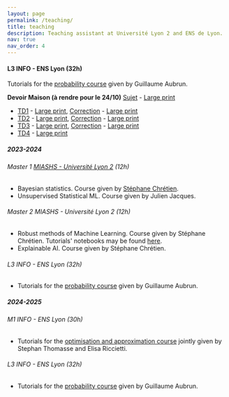 ```yaml
---
layout: page
permalink: /teaching/
title: teaching
description: Teaching assistant at Université Lyon 2 and ENS de Lyon.
nav: true
nav_order: 4
---
```





#### L3 INFO - ENS Lyon (32h)

Tutorials for the [probability course](http://math.univ-lyon1.fr/~aubrun/enseignement/IFL3-probas/index.html) given by Guillaume Aubrun.

**Devoir Maison (à rendre pour le 24/10)** [Sujet]({{annegnx.github.io}}/assets/teaching/L3_2026/DM_sujet.pdf) - [Large print]({{annegnx.github.io}}/assets/teaching/L3_2026/DM_sujet_large.pdf)


-  [TD1]({{annegnx.github.io}}/assets/teaching/L3_2026/TD01.pdf) - [Large print]({{annegnx.github.io}}/assets/teaching/L3_2026/TD01_large.pdf), [Correction]({{annegnx.github.io}}/assets/teaching/L3_2026/TD01_corr.pdf) - [Large print]({{annegnx.github.io}}/assets/teaching/L3_2026/TD01_corr_large.pdf)
-  [TD2]({{annegnx.github.io}}/assets/teaching/L3_2026/TD02.pdf) - [Large print]({{annegnx.github.io}}/assets/teaching/L3_2026/TD02_large.pdf), [Correction]({{annegnx.github.io}}/assets/teaching/L3_2026/TD02_corr.pdf) - [Large print]({{annegnx.github.io}}/assets/teaching/L3_2026/TD02_corr_large.pdf)
-  [TD3]({{annegnx.github.io}}/assets/teaching/L3_2026/TD03.pdf) - [Large print]({{annegnx.github.io}}/assets/teaching/L3_2026/TD03_large.pdf), [Correction]({{annegnx.github.io}}/assets/teaching/L3_2026/TD03_corr.pdf) - [Large print]({{annegnx.github.io}}/assets/teaching/L3_2026/TD03_corr_large.pdf)
-  [TD4]({{annegnx.github.io}}/assets/teaching/L3_2026/TD04.pdf) - [Large print]({{annegnx.github.io}}/assets/teaching/L3_2026/TD04_large.pdf)



##### 2023-2024

###### Master 1 [MIASHS - Université Lyon 2](https://www.univ-lyon2.fr/master-1-mathematiques-et-informatique-appliquees-aux-sciences-humaines-et-sociales-miashs) (12h)

- Bayesian statistics. Course given by [Stéphane Chrétien](https://sites.google.com/site/stephanegchretien/home).
- Unsupervised Statistical ML.  Course given by Julien Jacques.

###### Master 2 MIASHS - Université Lyon 2 (12h)

- Robust methods of Machine Learning. Course given by Stéphane Chrétien. Tutorials' notebooks  may be found [here](https://github.com/annegnx/mash_m2/tree/main/adversary/session1).
- Explainable AI. Course given by Stéphane Chrétien.

######  L3 INFO - ENS Lyon (32h)

- Tutorials for the [probability course](http://math.univ-lyon1.fr/~aubrun/enseignement/IFL3-probas/index.html) given by Guillaume Aubrun.



##### 2024-2025

###### M1 INFO - ENS Lyon (30h)

- Tutorials for the [optimisation and approximation course](https://www.ens-lyon.fr/formation/catalogue-de-cours/info4105/2024) jointly given by Stephan Thomasse and Elisa Riccietti.

######  L3 INFO - ENS Lyon (32h)

- Tutorials for the [probability course](http://math.univ-lyon1.fr/~aubrun/enseignement/IFL3-probas/index.html) given by Guillaume Aubrun.
